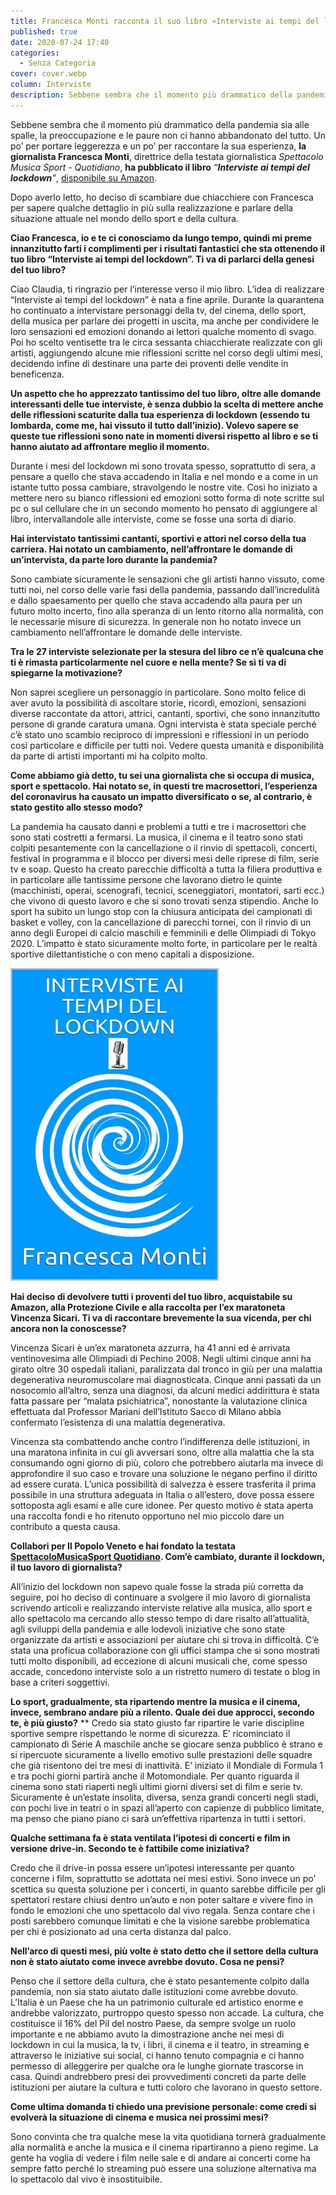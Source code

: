 ```yaml
---
title: Francesca Monti racconta il suo libro «Interviste ai tempi del lockdown»
published: true
date: 2020-07-24 17:40
categories:
  - Senza Categoria
cover: cover.webp
column: Interviste
description: Sebbene sembra che il momento più drammatico della pandemia sia alle spalle, la preoccupazione e le paure non ci hanno abbandonato del tutto. Un po’ per portare leggerezza e un po’ per raccontare la sua esperienza, la giornalista Francesca Monti, direttrice della testata giornalistica Spettacolo Musica Sport - Quotidiano, ha pubblicato il libro “Interviste ai tempi del lockdown”
---
```

Sebbene sembra che il momento più drammatico della pandemia sia alle spalle, la preoccupazione e le paure non ci hanno abbandonato del tutto. Un po’ per portare leggerezza e un po’ per raccontare la sua esperienza, **la giornalista Francesca Monti**, direttrice della testata giornalistica _Spettacolo Musica Sport - Quotidiano_, **ha pubblicato il libro** _“**Interviste ai tempi del lockdown**”_, [disponibile su Amazon](https://www.amazon.it/INTERVISTE-AI-TEMPI-DEL-LOCKDOWN-ebook/dp/B089YT6J48).

Dopo averlo letto, ho deciso di scambiare due chiacchiere con Francesca per sapere qualche dettaglio in più sulla realizzazione e parlare della situazione attuale nel mondo dello sport e della cultura.

**Ciao Francesca, io e te ci conosciamo da lungo tempo, quindi mi preme innanzitutto farti i complimenti per i risultati fantastici che sta ottenendo il tuo libro “Interviste ai tempi del lockdown”. Ti va di parlarci della genesi del tuo libro?**

Ciao Claudia, ti ringrazio per l’interesse verso il mio libro. L’idea di realizzare “Interviste ai tempi del lockdown” è nata a fine aprile. Durante la quarantena ho continuato a intervistare personaggi della tv, del cinema, dello sport, della musica per parlare dei progetti in uscita, ma anche per condividere le loro sensazioni ed emozioni donando ai lettori qualche momento di svago. Poi ho scelto ventisette tra le circa sessanta chiacchierate realizzate con gli artisti, aggiungendo alcune mie riflessioni scritte nel corso degli ultimi mesi, decidendo infine di destinare una parte dei proventi delle vendite in beneficenza.

**Un aspetto che ho apprezzato tantissimo del tuo libro, oltre alle domande interessanti delle tue interviste, è senza dubbio la scelta di mettere anche delle riflessioni scaturite dalla tua esperienza di lockdown (essendo tu lombarda, come me, hai vissuto il tutto dall’inizio). Volevo sapere se queste tue riflessioni sono nate in momenti diversi rispetto al libro e se ti hanno aiutato ad affrontare meglio il momento.**

Durante i mesi del lockdown mi sono trovata spesso, soprattutto di sera, a pensare a quello che stava accadendo in Italia e nel mondo e a come in un istante tutto possa cambiare, stravolgendo le nostre vite. Così ho iniziato a mettere nero su bianco riflessioni ed emozioni sotto forma di note scritte sul pc o sul cellulare che in un secondo momento ho pensato di aggiungere al libro, intervallandole alle interviste, come se fosse una sorta di diario.

**Hai intervistato tantissimi cantanti, sportivi e attori nel corso della tua carriera. Hai notato un cambiamento, nell’affrontare le domande di un’intervista, da parte loro durante la pandemia?**

Sono cambiate sicuramente le sensazioni che gli artisti hanno vissuto, come tutti noi, nel corso delle varie fasi della pandemia, passando dall’incredulità e dallo spaesamento per quello che stava accadendo alla paura per un futuro molto incerto, fino alla speranza di un lento ritorno alla normalità, con le necessarie misure di sicurezza. In generale non ho notato invece un cambiamento nell’affrontare le domande delle interviste.

**Tra le 27 interviste selezionate per la stesura del libro ce n’è qualcuna che ti è rimasta particolarmente nel cuore e nella mente? Se sì ti va di spiegarne la motivazione?**

Non saprei scegliere un personaggio in particolare. Sono molto felice di aver avuto la possibilità di ascoltare storie, ricordi, emozioni, sensazioni diverse raccontate da attori, attrici, cantanti, sportivi, che sono innanzitutto persone di grande caratura umana. Ogni intervista è stata speciale perché c’è stato uno scambio reciproco di impressioni e riflessioni in un periodo così particolare e difficile per tutti noi. Vedere questa umanità e disponibilità da parte di artisti importanti mi ha colpito molto.

**Come abbiamo già detto, tu sei una giornalista che si occupa di musica, sport e spettacolo. Hai notato se, in questi tre macrosettori, l’esperienza del coronavirus ha causato un impatto diversificato o se, al contrario, è stato gestito allo stesso modo?**

La pandemia ha causato danni e problemi a tutti e tre i macrosettori che sono stati costretti a fermarsi. La musica, il cinema e il teatro sono stati colpiti pesantemente con la cancellazione o il rinvio di spettacoli, concerti, festival in programma e il blocco per diversi mesi delle riprese di film, serie tv e soap. Questo ha creato parecchie difficoltà a tutta la filiera produttiva e in particolare alle tantissime persone che lavorano dietro le quinte (macchinisti, operai, scenografi, tecnici, sceneggiatori, montatori, sarti ecc.) che vivono di questo lavoro e che si sono trovati senza stipendio. Anche lo sport ha subito un lungo stop con la chiusura anticipata dei campionati di basket e volley, con la cancellazione di parecchi tornei, con il rinvio di un anno degli Europei di calcio maschili e femminili e delle Olimpiadi di Tokyo 2020. L’impatto è stato sicuramente molto forte, in particolare per le realtà sportive dilettantistiche o con meno capitali a disposizione.

![Immagine](./interviste-ai-tempi-del-lockdown-little.webp)


**Hai deciso di devolvere tutti i proventi del tuo libro, acquistabile su Amazon, alla Protezione Civile e alla raccolta per l’ex maratoneta Vincenza Sicari. Ti va di raccontare brevemente la sua vicenda, per chi ancora non la conoscesse?**

Vincenza Sicari è un’ex maratoneta azzurra, ha 41 anni ed è arrivata ventinovesima alle Olimpiadi di Pechino 2008. Negli ultimi cinque anni ha girato oltre 30 ospedali italiani, paralizzata dal tronco in giù per una malattia degenerativa neuromuscolare mai diagnosticata. Cinque anni passati da un nosocomio all’altro, senza una diagnosi, da alcuni medici addirittura è stata fatta passare per “malata psichiatrica”, nonostante la valutazione clinica effettuata dal Professor Mariani dell’Istituto Sacco di Milano abbia confermato l’esistenza di una malattia degenerativa.

Vincenza sta combattendo anche contro l’indifferenza delle istituzioni, in una maratona infinita in cui gli avversari sono, oltre alla malattia che la sta consumando ogni giorno di più, coloro che potrebbero aiutarla ma invece di approfondire il suo caso e trovare una soluzione le negano perfino il diritto ad essere curata. L’unica possibilità di salvezza è essere trasferita il prima possibile in una struttura adeguata in Italia o all’estero, dove possa essere sottoposta agli esami e alle cure idonee. Per questo motivo è stata aperta una raccolta fondi e ho ritenuto opportuno nel mio piccolo dare un contributo a questa causa.

**Collabori per Il Popolo Veneto e hai fondato la testata [SpettacoloMusicaSport Quotidiano](https://spettacolomusicasport.com/). Com’è cambiato, durante il lockdown, il tuo lavoro di giornalista?**

All’inizio del lockdown non sapevo quale fosse la strada più corretta da seguire, poi ho deciso di continuare a svolgere il mio lavoro di giornalista scrivendo articoli e realizzando interviste relative alla musica, allo sport e allo spettacolo ma cercando allo stesso tempo di dare risalto all’attualità, agli sviluppi della pandemia e alle lodevoli iniziative che sono state organizzate da artisti e associazioni per aiutare chi si trova in difficoltà. C’è stata una proficua collaborazione con gli uffici stampa che si sono mostrati tutti molto disponibili, ad eccezione di alcuni musicali che, come spesso accade, concedono interviste solo a un ristretto numero di testate o blog in base a criteri soggettivi.

**Lo sport, gradualmente, sta ripartendo mentre la musica e il cinema, invece, sembrano andare più a rilento. Quale dei due approcci, secondo te, è più giusto?**
**
Credo sia stato giusto far ripartire le varie discipline sportive sempre rispettando le norme di sicurezza. E’ ricominciato il campionato di Serie A maschile anche se giocare senza pubblico è strano e si ripercuote sicuramente a livello emotivo sulle prestazioni delle squadre che già risentono dei tre mesi di inattività. E’ iniziato il Mondiale di Formula 1 e tra pochi giorni partirà anche il Motomondiale. Per quanto riguarda il cinema sono stati riaperti negli ultimi giorni diversi set di film e serie tv. Sicuramente è un’estate insolita, diversa, senza grandi concerti negli stadi, con pochi live in teatri o in spazi all’aperto con capienze di pubblico limitate, ma penso che piano piano ci sarà un’effettiva ripartenza in tutti i settori.

**Qualche settimana fa è stata ventilata l’ipotesi di concerti e film in versione drive-in. Secondo te è fattibile come iniziativa?**

Credo che il drive-in possa essere un’ipotesi interessante per quanto concerne i film, soprattutto se adottata nei mesi estivi. Sono invece un po’ scettica su questa soluzione per i concerti, in quanto sarebbe difficile per gli spettatori restare chiusi dentro un’auto e non poter saltare e vivere fino in fondo le emozioni che uno spettacolo dal vivo regala. Senza contare che i posti sarebbero comunque limitati e che la visione sarebbe problematica per chi è posizionato ad una certa distanza dal palco.

**Nell’arco di questi mesi, più volte è stato detto che il settore della cultura non è stato aiutato come invece avrebbe dovuto. Cosa ne pensi?**

Penso che il settore della cultura, che è stato pesantemente colpito dalla pandemia, non sia stato aiutato dalle istituzioni come avrebbe dovuto. L’Italia è un Paese che ha un patrimonio culturale ed artistico enorme e andrebbe valorizzato, purtroppo questo spesso non accade. La cultura, che costituisce il 16% del Pil del nostro Paese, da sempre svolge un ruolo importante e ne abbiamo avuto la dimostrazione anche nei mesi di lockdown in cui la musica, la tv, i libri, il cinema e il teatro, in streaming e attraverso le iniziative sui social, ci hanno tenuto compagnia e ci hanno permesso di alleggerire per qualche ora le lunghe giornate trascorse in casa. Quindi andrebbero presi dei provvedimenti concreti da parte delle istituzioni per aiutare la cultura e tutti coloro che lavorano in questo settore.

**Come ultima domanda ti chiedo una previsione personale: come credi si evolverà la situazione di cinema e musica nei prossimi mesi?**

Sono convinta che tra qualche mese la vita quotidiana tornerà gradualmente alla normalità e anche la musica e il cinema ripartiranno a pieno regime. La gente ha voglia di vedere i film nelle sale e di andare ai concerti come ha sempre fatto perché lo streaming può essere una soluzione alternativa ma lo spettacolo dal vivo è insostituibile.

